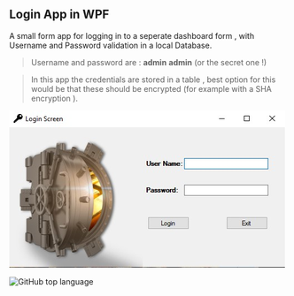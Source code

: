 ﻿## Login App in WPF 


A small form app for logging in to a seperate dashboard form ,
with Username and Password validation in a local Database.

> Username and password are :  **admin**  **admin**   (or the secret one !)

> In this app the credentials are stored in a table , best option for this would be that these should be encrypted (for example with a SHA encryption ).


![Loginscreenshot](https://github.com/TiberiusRC/C_Sharp_Projects/blob/master/LoginApp_WPF/Login_SC.jpg)



![GitHub top language](https://img.shields.io/github/languages/top/TiberiusRC/C_Sharp_Projects?color=green&style=plastic)









